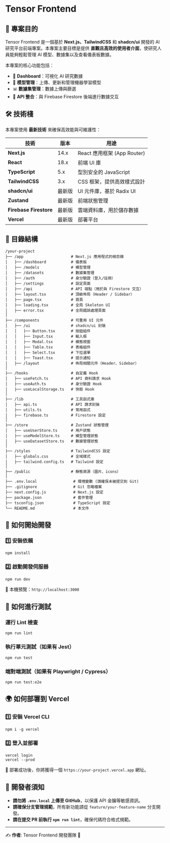 # Tensor Frontend

## 📌 專案目的
Tensor Frontend 是一個基於 **Next.js、TailwindCSS** 和 **shadcn/ui** 開發的 AI 研究平台前端專案。本專案主要目標是提供 **直觀且高效的使用者介面**，使研究人員能夠輕鬆管理 AI 模型、數據集以及查看儀表板數據。

本專案的核心功能包括：
- 🚀 **Dashboard**：可視化 AI 研究數據
- 🧠 **模型管理**：上傳、更新和管理機器學習模型
- 📊 **數據集管理**：數據上傳與篩選
- 🔗 **API 整合**：與 Firebase Firestore 後端進行數據交互

## 🛠️ 技術棧
本專案使用 **最新技術** 來確保高效能與可維護性：

| 技術 | 版本 | 用途 |
|------|------|------|
| **Next.js** | 14.x | React 應用框架 (App Router) |
| **React** | 18.x | 前端 UI 庫 |
| **TypeScript** | 5.x | 型別安全的 JavaScript |
| **TailwindCSS** | 3.x | CSS 框架，提供高效樣式設計 |
| **shadcn/ui** | 最新版 | UI 元件庫，基於 Radix UI |
| **Zustand** | 最新版 | 前端狀態管理 |
| **Firebase Firestore** | 最新版 | 雲端資料庫，用於儲存數據 |
| **Vercel** | 最新版 | 部署平台 |

## 📂 目錄結構

```
/your-project
├── /app                     # Next.js 應用程式的根目錄
│   ├── /dashboard           # 儀表板
│   ├── /models              # 模型管理
│   ├── /datasets            # 數據集管理
│   ├── /auth                # 身分驗證（登入/註冊）
│   ├── /settings            # 設定頁面
│   ├── /api                 # API 端點（用於與 Firestore 交互）
│   ├── layout.tsx           # 頂級佈局（Header / Sidebar）
│   ├── page.tsx             # 首頁
│   ├── loading.tsx          # 全局 Skeleton UI
│   ├── error.tsx            # 全局錯誤處理頁面
│
├── /components              # 可重用 UI 元件
│   ├── /ui                  # shadcn/ui 封裝
│   │   ├── Button.tsx       # 按鈕組件
│   │   ├── Input.tsx        # 輸入框
│   │   ├── Modal.tsx        # 模態視窗
│   │   ├── Table.tsx        # 表格組件
│   │   ├── Select.tsx       # 下拉選單
│   │   ├── Toast.tsx        # 提示通知
│   ├── /layout              # 佈局相關元件（Header、Sidebar）
│
├── /hooks                   # 自定義 Hook
│   ├── useFetch.ts          # API 資料請求 Hook
│   ├── useAuth.ts           # 身分驗證 Hook
│   ├── useLocalStorage.ts   # 快取 Hook
│
├── /lib                     # 工具函式庫
│   ├── api.ts               # API 請求封裝
│   ├── utils.ts             # 常用函式
│   ├── firebase.ts          # Firestore 設定
│
├── /store                   # Zustand 狀態管理
│   ├── useUserStore.ts      # 用戶狀態
│   ├── useModelStore.ts     # 模型管理狀態
│   ├── useDatasetStore.ts   # 數據管理狀態
│
├── /styles                  # TailwindCSS 設定
│   ├── globals.css          # 全域樣式
│   ├── tailwind.config.ts   # Tailwind 設定
│
├── /public                  # 靜態資源（圖片、icons）
│
├── .env.local                # 環境變數 (請確保未被提交到 Git)
├── .gitignore                # Git 忽略檔案
├── next.config.js            # Next.js 設定
├── package.json              # 套件管理
├── tsconfig.json             # TypeScript 設定
└── README.md                 # 本文件
```

## 🚀 如何開始開發
### 1️⃣ 安裝依賴
```
npm install
```

### 2️⃣ 啟動開發伺服器
```
npm run dev
```
📌 本機預覽：`http://localhost:3000`

## 🧪 如何進行測試
### **運行 Lint 檢查**
```
npm run lint
```

### **執行單元測試（如果有 Jest）**
```
npm run test
```

### **端對端測試（如果有 Playwright / Cypress）**
```
npm run test:e2e
```

## 🌍 如何部署到 Vercel
### 1️⃣ 安裝 Vercel CLI
```
npm i -g vercel
```

### 2️⃣ 登入並部署
```
vercel login
vercel --prod
```
📌 部署成功後，你將獲得一個 `https://your-project.vercel.app` 網址。

## 📝 開發者須知
- **請勿將 `.env.local` 上傳至 GitHub**，以保護 API 金鑰等敏感資訊。
- **請確保分支管理規範**，所有新功能請從 `feature/your-feature-name` 分支開發。
- **請在提交 PR 前執行 `npm run lint`**，確保代碼符合格式規範。

---
✍ **作者**: Tensor Frontend 開發團隊 🚀